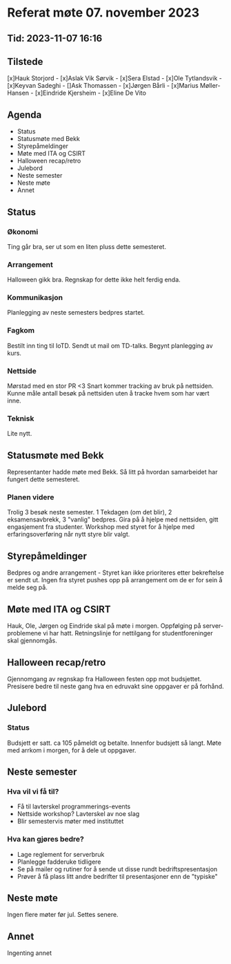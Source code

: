 # Referat møte 07. november 2023
## Tid: 2023-11-07 16:16

## Tilstede
[x]Hauk Storjord - [x]Aslak Vik Sørvik - [x]Sera Elstad - [x]Ole Tytlandsvik - [x]Keyvan Sadeghi - []Ask Thomassen - [x]Jørgen Bårli - [x]Marius Møller-Hansen - [x]Eindride Kjersheim - [x]Eline De Vito

## Agenda
* Status
* Statusmøte med Bekk
* Styrepåmeldinger
* Møte med ITA og CSIRT
* Halloween recap/retro
* Julebord 
* Neste semester
* Neste møte
* Annet

## Status

### Økonomi
Ting går bra, ser ut som en liten pluss dette semesteret. 

### Arrangement
Halloween gikk bra. Regnskap for dette ikke helt ferdig enda. 

### Kommunikasjon
Planlegging av neste semesters bedpres startet. 

### Fagkom
Bestilt inn ting til IoTD. Sendt ut mail om TD-talks. Begynt planlegging av kurs. 

### Nettside
Mørstad med en stor PR <3
Snart kommer tracking av bruk på nettsiden. Kunne måle antall besøk på nettsiden uten å tracke hvem som har vært inne.

### Teknisk
Lite nytt.

## Statusmøte med Bekk
Representanter hadde møte med Bekk. Så litt på hvordan samarbeidet har fungert dette semesteret. 

### Planen videre
Trolig 3 besøk neste semester. 1 Tekdagen (om det blir), 2 eksamensavbrekk, 3 "vanlig" bedpres. 
Gira på å hjelpe med nettsiden, gitt engasjement fra studenter. 
Workshop med styret for å hjelpe med erfaringsoverføring når nytt styre blir valgt. 

## Styrepåmeldinger
Bedpres og andre arrangement - Styret kan ikke prioriteres etter bekreftelse er sendt ut. 
Ingen fra styret pushes opp på arrangement om de er for sein å melde seg på. 

## Møte med ITA og CSIRT
Hauk, Ole, Jørgen og Eindride skal på møte i morgen. Oppfølging på server-problemene vi har hatt. 
Retningslinje for nettilgang for studentforeninger skal gjennomgås. 

## Halloween recap/retro
Gjennomgang av regnskap fra Halloween festen opp mot budsjettet. 
Presisere bedre til neste gang hva en edruvakt sine oppgaver er på forhånd. 

## Julebord 

### Status
Budsjett er satt.
ca 105 påmeldt og betalte.
Innenfor budsjett så langt. 
Møte med arrkom i morgen, for å dele ut oppgaver. 

## Neste semester

### Hva vil vi få til?
- Få til lavterskel programmerings-events
- Nettside workshop? Lavterskel av noe slag
- Blir semestervis møter med instituttet

### Hva kan gjøres bedre?
- Lage reglement for serverbruk
- Planlegge fadderuke tidligere
- Se på mailer og rutiner for å sende ut disse rundt bedriftspresentasjon
- Prøver å få plass litt andre bedrifter til presentasjoner enn de "typiske"

## Neste møte
Ingen flere møter før jul. Settes senere.

## Annet
Ingenting annet
